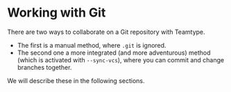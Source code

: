 <!--
SPDX-FileCopyrightText: 2024 blinry <mail@blinry.org>
SPDX-FileCopyrightText: 2024 zormit <nt4u@kpvn.de>

SPDX-License-Identifier: CC-BY-SA-4.0
-->

# Working with Git

There are two ways to collaborate on a Git repository with Teamtype.

- The first is a manual method, where `.git` is ignored.
- The second one a more integrated (and more adventurous) method (which is activated with `--sync-vcs`), where you can commit and change branches together.

We will describe these in the following sections.
